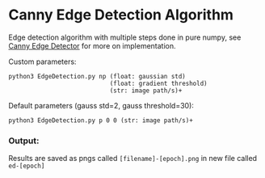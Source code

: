 # Canny Edge Detection Algorithm

Edge detection algorithm with multiple steps done in pure numpy, see [Canny Edge Detector](https://en.wikipedia.org/wiki/Canny_edge_detector) for more on implementation.


Custom parameters:
```
python3 EdgeDetection.py np (float: gaussian std) 
                            (float: gradient threshold) 
                            (str: image path/s)+
```

Default parameters (gauss std=2, gauss threshold=30):

```
python3 EdgeDetection.py p 0 0 (str: image path/s)+
```

### Output:

Results are saved as pngs called ```[filename]-[epoch].png``` in new file called ```ed-[epoch]```

